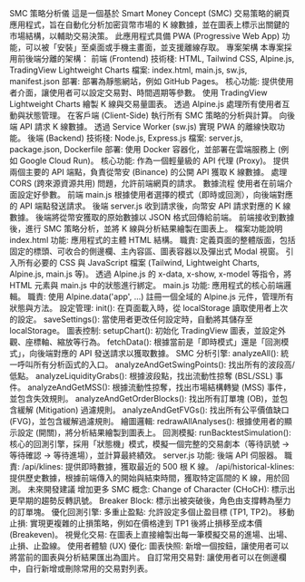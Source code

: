 SMC 策略分析儀
這是一個基於 Smart Money Concept (SMC) 交易策略的網頁應用程式，旨在自動化分析加密貨幣市場的 K 線數據，並在圖表上標示出關鍵的市場結構，以輔助交易決策。
此應用程式具備 PWA (Progressive Web App) 功能，可以被「安裝」至桌面或手機主畫面，並支援離線存取。
專案架構
本專案採用前後端分離的架構：
前端 (Frontend)
技術棧: HTML, Tailwind CSS, Alpine.js, TradingView Lightweight Charts
檔案: index.html, main.js, sw.js, manifest.json
部署: 部署為靜態網站，例如 GitHub Pages。
核心功能:
提供使用者介面，讓使用者可以設定交易對、時間週期等參數。
使用 TradingView Lightweight Charts 繪製 K 線與交易量圖表。
透過 Alpine.js 處理所有使用者互動與狀態管理。
在客戶端 (Client-Side) 執行所有 SMC 策略的分析與計算。
向後端 API 請求 K 線數據。
透過 Service Worker (sw.js) 實現 PWA 的離線快取功能。
後端 (Backend)
技術棧: Node.js, Express.js
檔案: server.js, package.json, Dockerfile
部署: 使用 Docker 容器化，並部署在雲端服務上 (例如 Google Cloud Run)。
核心功能:
作為一個輕量級的 API 代理 (Proxy)。
提供兩個主要的 API 端點，負責從幣安 (Binance) 的公開 API 獲取 K 線數據。
處理 CORS (跨來源資源共用) 問題，允許前端網頁的請求。
數據流程
使用者在前端介面設定好參數。
前端 main.js 根據使用者選擇的模式（即時或回測），向後端對應的 API 端點發送請求。
後端 server.js 收到請求後，向幣安 API 請求對應的 K 線數據。
後端將從幣安獲取的原始數據以 JSON 格式回傳給前端。
前端接收到數據後，進行 SMC 策略分析，並將 K 線與分析結果繪製在圖表上。
檔案功能說明
index.html
功能: 應用程式的主體 HTML 結構。
職責:
定義頁面的整體版面，包括固定的標頭、可收合的側邊欄、主內容區、圖表容器以及彈出式 Modal 視窗。
引入所有必要的 CSS 與 JavaScript 檔案 (Tailwind, Lightweight Charts, Alpine.js, main.js 等)。
透過 Alpine.js 的 x-data, x-show, x-model 等指令，將 HTML 元素與 main.js 中的狀態進行綁定。
main.js
功能: 應用程式的核心前端邏輯。
職責:
使用 Alpine.data('app', ...) 註冊一個全域的 Alpine.js 元件，管理所有狀態與方法。
設定管理:
init(): 在頁面載入時，從 localStorage 讀取使用者上次的設定。
saveSettings(): 當使用者更改任何設定時，自動將其儲存至 localStorage。
圖表控制:
setupChart(): 初始化 TradingView 圖表，並設定外觀、座標軸、縮放等行為。
fetchData(): 根據當前是「即時模式」還是「回測模式」，向後端對應的 API 發送請求以獲取數據。
SMC 分析引擎:
analyzeAll(): 統一呼叫所有分析函式的入口。
analyzeAndGetSwingPoints(): 找出所有的波段高/低點。
analyzeLiquidityGrabs(): 根據波段點，找出流動性掠奪 (BSL/SSL) 事件。
analyzeAndGetMSS(): 根據流動性掠奪，找出市場結構轉變 (MSS) 事件，並包含失效規則。
analyzeAndGetOrderBlocks(): 找出所有訂單塊 (OB)，並包含緩解 (Mitigation) 過濾規則。
analyzeAndGetFVGs(): 找出所有公平價值缺口 (FVG)，並包含緩解過濾規則。
繪圖邏輯:
redrawAllAnalyses(): 根據使用者的顯示設定 (開關)，將分析結果繪製到圖表上。
回測模擬:
runBacktestSimulation(): 核心的回測引擎，採用「狀態機」模式，模擬一個完整的交易劇本（等待訊號 -> 等待確認 -> 等待進場），並計算最終績效。
server.js
功能: 後端 API 伺服器。
職責:
/api/klines: 提供即時數據，獲取最近的 500 根 K 線。
/api/historical-klines: 提供歷史數據，根據前端傳入的開始與結束時間，獲取特定區間的 K 線，用於回測。
未來開發建議
增加更多 SMC 概念:
Change of Character (CHoCH): 標示出更早期的趨勢反轉訊號。
Breaker Block: 標示出被突破後，角色由支撐轉為壓力的訂單塊。
優化回測引擎:
多重止盈點: 允許設定多個止盈目標 (TP1, TP2)。
移動止損: 實現更複雜的止損策略，例如在價格達到 TP1 後將止損移至成本價 (Breakeven)。
視覺化交易: 在圖表上直接繪製出每一筆模擬交易的進場、出場、止損、止盈線。
使用者體驗 (UX) 優化:
圖表快照: 新增一個按鈕，讓使用者可以將當前的圖表與分析結果匯出為圖片。
自訂常用交易對: 讓使用者可以在側邊欄中，自行新增或刪除常用的交易對列表。
